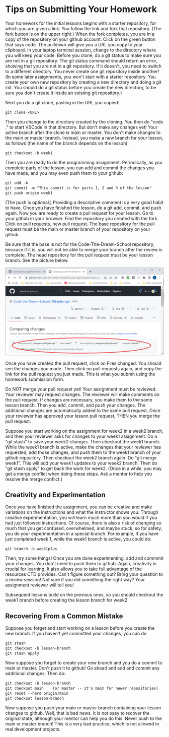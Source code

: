 # Tips on Submitting Your Homework
Your homework for the initial lessons begins with a starter repository, for which
you are given a link.  You follow the link and fork that repository.  (The fork button is on the
upper right.)  When the fork completes, you are in a copy of the repository on your github
account.  Click on the green button that says code.  The pulldown will give you a URL you
copy to your clipboard.  In your laptop terminal session, change to the directory where you
will keep your code.  Before you clone, do a git status to make sure you are not in a git
repository.  The git status command should return an error, showing that you are not in a git
repository.  If it doesn't, you need to switch to a different directory.  You never create
one git repository inside another!  (In some later assignments, you won't start with a
starter repository.  You create your own new repository by creating a new directory and doing
a git init.  You should do a git status before you create the new directory, to be sure
you don't create it inside an existing git repository.) 

Next you do a git clone, pasting in the URL you copied:
```
git clone <URL>
```
Then you change to the directory created by the cloning.  You then do "code ." to start VSCode in
that directory. But don't make any changes yet!  Your active branch after the clone is main or master.
You don't make changes to the main or master branch.  Instead, you make a new branch for your lesson,
as follows (the name of the branch depends on the lesson):
```
git checkout -b week1
```
Then you are ready to do the programming assignment.  Periodically, as you complete parts of the lesson,
you can add and commit the changes you have made, and you may even push them to your github:
```
git add -A
git commit -m "This commit is for parts 1, 2 and 3 of the lesson"
git push origin week1
```
(The push is optional.)  Providing a descriptive comment is a very good habit to have.
Once you have finished the lesson, do a git add, commit, and push again.  Now you
are ready to create a pull request for your lesson. Go to your github in your browser.  Find the repository
you created with the fork.  Click on pull requests, new pull request.  The base repository for the
pull request must be the main or master branch of your repository on your github.  
  
Be sure that the
base is not for the Code-The-Dream-School repository, because if it is, you will not be able to merge
your branch after the review is complete.  The head repository for the pull request must be your lesson
branch.  See the picture below.

![Pull Request Creation](lesson-pull.png)

Once you have created the pull request, click on Files changed.  You should see the changes
you made.  Then click on pull requests again, and copy the link for the pull request you just made.
This is what you submit using the homework submission form.

Do NOT merge your pull request yet!  Your assignment must be reviewed.  Your reviewer may request changes.
The reviewer will make comments on the pull request.
If changes are necessary, you make them to the same lesson branch.  Then you add, commit, and push
your changes.  The additional changes are automatically added to the same pull request.
Once your reviewer has approved your lesson pull request, THEN you merge the pull request.

Suppose you start working on the assignment for week2 in a week2 branch, and then your reviewer asks
for changes to your week1 assignment.  Do a "git stash" to save your week2 changes.  Then checkout the
week1 branch.  While the week1 branch is active, make the changes that your reviewer has requested, add those
changes, and push them to the week1 branch of your github repository.  Then checkout the week2
branch again.  Do "git merge week1".  This will add your week1 updates to your week2 branch.  Then
do "git stash apply" to get back the work for week2.  (Once in a while, you may get a merge conflict
when doing these steps.  Ask a mentor to help you resolve the merge conflict.)

## Creativity and Experimentation

Once you have finished the assignment, you can be creative and make variations on the instructions
and what the instructor shows you. Through creative experimentation, 
you will learn much more than you would if you had just
followed instructions. Of course, there is also a risk of changing so much that you get 
confused, overwhelmed, and maybe stuck, so for safety, you do your experimentation in a special branch.
For example, if you have just completed week 1, while the week1 branch is active, you could do:
```
git branch -b week1plus
```
Then, try some things! Once you are done experimenting, add and commmit your changes.  You don't
need to push them to github. Again, creativity is crucial for learning. It also allows you to take full advantage of the resources CTD provides. Can't figure something out? Bring your question to a review session! Not sure if you did something the right way? Your assignment reviewer will tell you! 

Subsequent lessons build on the previous ones, so you should checkout
the week1 branch before creating the lesson branch for week2.

## Recovering From a Common Mistake

Suppose you forget and start working on a lesson before you create the new branch.  If you haven't yet committed your changes, you can do
```
git stash
git checkout -b lesson-branch
git stash apply
```
Now suppose you forget to create your new branch and you do a commit to main or master.  Don't push it to github!  Go ahead and add and commit any additional changes.  Then do:
```
git checkout -b lesson-branch
git checkout main    (or master -- it's main for newer repositories)
git reset --hard origin/main
git checkout lesson-branch
```
Now suppose you push your main or master branch containing your lesson changes to github.  Well, that is bad news.  It is not easy to recover the original state, although your mentor can help you do this.  Never push
to the main or master branch!  This is a very bad practice, which is not allowed in real development projects.
